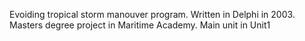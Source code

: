 Evoiding tropical storm manouver program. Written in Delphi in 2003. Masters degree project in Maritime Academy.
Main unit in Unit1

